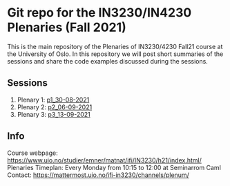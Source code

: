 # Git repo for the IN3230/IN4230 Plenaries (Fall 2021) #

This is the main repository of the Plenaries of IN3230/4230 Fall21 course at the
University of Oslo.
In this repository we will post short summaries of the sessions and share the
code examples discussed during the sessions.

## Sessions ##

  1. Plenary 1: [p1_30-08-2021](p1_30-08-2021/)
  2. Plenary 2: [p2_06-09-2021](p2_06-09-2021/)
  3. Plenary 3: [p3_13-09-2021](p3_13-09-2021/)

## Info ##

Course webpage: <https://www.uio.no/studier/emner/matnat/ifi/IN3230/h21/index.html/>  
Plenaries Timeplan: Every Monday from 10:15 to 12:00 at Seminarrom Caml  
Contact: <https://mattermost.uio.no/ifi-in3230/channels/plenum/>

